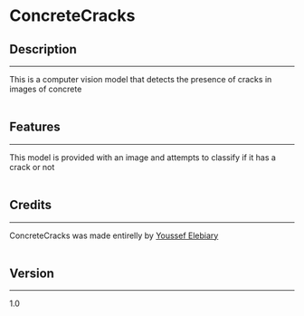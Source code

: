# ConcreteCracks

## Description
___
This is a computer vision model that detects the presence of cracks in images of concrete <br><br>

## Features
___
This model is provided with an image and attempts to classify if it has a crack or not <br><br>

## Credits
___
ConcreteCracks was made entirelly by [Youssef Elebiary](https://github.com/YoussefElebiary/) <br><br>

## Version
___
1.0 <br><br>
